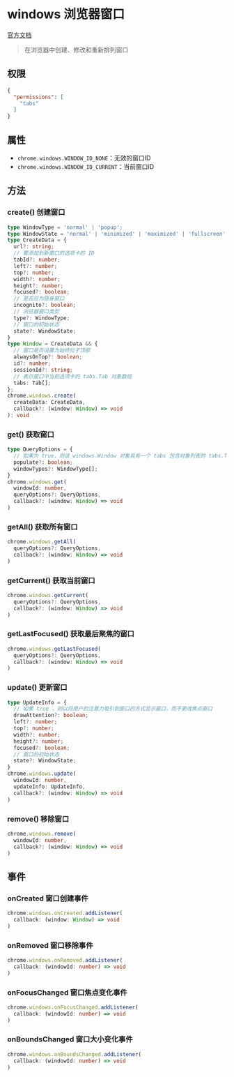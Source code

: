 # windows 浏览器窗口
[官方文档](https://developer.chrome.com/docs/extensions/reference/api/windows)

> 在浏览器中创建、修改和重新排列窗口

## 权限
  
```json
{
  "permissions": [
    "tabs"
  ]
}
```

## 属性

- `chrome.windows.WINDOW_ID_NONE`：无效的窗口ID
- `chrome.windows.WINDOW_ID_CURRENT`：当前窗口ID


## 方法

### create() 创建窗口

```ts
type WindowType = 'normal' | 'popup';
type WindowState = 'normal' | 'minimized' | 'maximized' | 'fullscreen' | 'docked';
type CreateData = {
  url?: string;
  // 要添加到新窗口的选项卡的 ID
  tabId?: number;
  left?: number;
  top?: number;
  width?: number;
  height?: number;
  focused?: boolean;
  // 是否应为隐身窗口
  incognito?: boolean;
  // 浏览器窗口类型
  type?: WindowType;
  // 窗口的初始状态
  state?: WindowState;
}
type Window = CreateData && {
  // 窗口是否设置为始终位于顶部
  alwaysOnTop?: boolean;
  id?: number;
  sessionId?: string;
  // 表示窗口中当前选项卡的 tabs.Tab 对象数组
  tabs: Tab[];
};
chrome.windows.create(
  createData: CreateData,
  callback?: (window: Window) => void
): void
```

### get() 获取窗口

```ts
type QueryOptions = {
  // 如果为 true，则该 windows.Window 对象具有一个 tabs 包含对象列表的 tabs.Tab 属性
  populate?: boolean;
  windowTypes?: WindowType[];
}
chrome.windows.get(
  windowId: number,
  queryOptions?: QueryOptions,
  callback?: (window: Window) => void
)
```

### getAll() 获取所有窗口

```ts
chrome.windows.getAll(
  queryOptions?: QueryOptions,
  callback?: (window: Window) => void
)
```

### getCurrent() 获取当前窗口

```ts
chrome.windows.getCurrent(
  queryOptions?: QueryOptions,
  callback?: (window: Window) => void
)
```

### getLastFocused() 获取最后聚焦的窗口

```ts
chrome.windows.getLastFocused(
  queryOptions?: QueryOptions,
  callback?: (window: Window) => void
)
```

### update() 更新窗口

```ts
type UpdateInfo = {
  // 如果 true ，则以将用户的注意力吸引到窗口的方式显示窗口，而不更改焦点窗口
  drawAttention?: boolean;
  left?: number;
  top?: number;
  width?: number;
  height?: number;
  focused?: boolean;
  // 窗口的初始状态
  state?: WindowState;
}
chrome.windows.update(
  windowId: number,
  updateInfo: UpdateInfo,
  callback?: (window: Window) => void
)
```

### remove() 移除窗口

```ts
chrome.windows.remove(
  windowId: number,
  callback?: (window: Window) => void
)
```

## 事件

### onCreated 窗口创建事件

```ts
chrome.windows.onCreated.addListener(
  callback: (window: Window) => void
)
```

### onRemoved 窗口移除事件

```ts
chrome.windows.onRemoved.addListener(
  callback: (windowId: number) => void
)
```

### onFocusChanged 窗口焦点变化事件

```ts
chrome.windows.onFocusChanged.addListener(
  callback: (windowId: number) => void
)
```

### onBoundsChanged 窗口大小变化事件

```ts
chrome.windows.onBoundsChanged.addListener(
  callback: (windowId: number) => void
)
```

